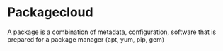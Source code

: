 # Packagecloud
A package is a combination of metadata, configuration, software that is prepared for a package manager (apt, yum, pip, gem)
